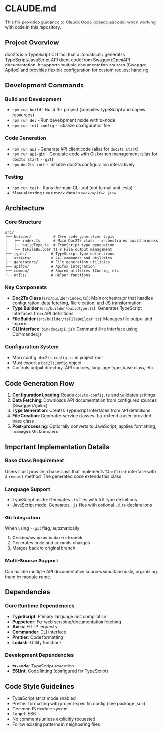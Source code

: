 # CLAUDE.md

This file provides guidance to Claude Code (claude.ai/code) when working with code in this repository.

## Project Overview

doc2ts is a TypeScript CLI tool that automatically generates TypeScript/JavaScript API client code from Swagger/OpenAPI documentation. It supports multiple documentation sources (Swagger, Apifox) and provides flexible configuration for custom request handling.

## Development Commands

### Build and Development
- `npm run build` - Build the project (compiles TypeScript and copies resources)
- `npm run dev` - Run development mode with ts-node
- `npm run init-config` - Initialize configuration file

### Code Generation
- `npm run api` - Generate API client code (alias for `doc2ts start`)
- `npm run api-git` - Generate code with Git branch management (alias for `doc2ts start --git`)
- `npx doc2ts init` - Initialize doc2ts configuration interactively

### Testing
- `npm run test` - Runs the main CLI tool (not formal unit tests)
- Manual testing uses mock data in `mock/apifox.json`

## Architecture

### Core Structure
```
src/
├── builder/          # Core code generation logic
│   ├── index.ts      # Main Doc2Ts class - orchestrates build process
│   ├── buildType.ts  # TypeScript type generation
│   └── tsFileBuilder.ts # File output management
├── types/           # TypeScript type definitions
├── scripts/         # CLI commands and utilities
├── generators/      # File generation utilities
├── apifox/          # Apifox integration
├── common/          # Shared utilities (Config, etc.)
└── utils/           # Helper functions
```

### Key Components
- **Doc2Ts Class** (`src/builder/index.ts`): Main orchestrator that handles configuration, data fetching, file creation, and JS transformation
- **Type Builder** (`src/builder/buildType.ts`): Generates TypeScript interfaces from API definitions
- **File Builder** (`src/builder/tsFileBuilder.ts`): Manages file output and imports
- **CLI Interface** (`bin/doc2api.js`): Command-line interface using Commander.js

### Configuration System
- Main config: `doc2ts-config.ts` in project root
- Must export a `Doc2TsConfig` object
- Controls output directory, API sources, language type, base class, etc.

## Code Generation Flow

1. **Configuration Loading**: Reads `doc2ts-config.ts` and validates settings
2. **Data Fetching**: Downloads API documentation from configured sources (Swagger/Apifox)
3. **Type Generation**: Creates TypeScript interfaces from API definitions
4. **File Creation**: Generates service classes that extend a user-provided base class
5. **Post-processing**: Optionally converts to JavaScript, applies formatting, manages Git branches

## Important Implementation Details

### Base Class Requirement
Users must provide a base class that implements `IApiClient` interface with a `request` method. The generated code extends this class.

### Language Support
- TypeScript mode: Generates `.ts` files with full type definitions
- JavaScript mode: Generates `.js` files with optional `.d.ts` declarations

### Git Integration
When using `--git` flag, automatically:
1. Creates/switches to `doc2ts` branch
2. Generates code and commits changes
3. Merges back to original branch

### Multi-Source Support
Can handle multiple API documentation sources simultaneously, organizing them by module name.

## Dependencies

### Core Runtime Dependencies
- **TypeScript**: Primary language and compilation
- **Puppeteer**: For web scraping/documentation fetching
- **Axios**: HTTP requests
- **Commander**: CLI interface
- **Prettier**: Code formatting
- **Lodash**: Utility functions

### Development Dependencies
- **ts-node**: TypeScript execution
- **ESLint**: Code linting (configured for TypeScript)

## Code Style Guidelines

- TypeScript strict mode enabled
- Prettier formatting with project-specific config (see package.json)
- CommonJS module system
- Target: ES6
- No comments unless explicitly requested
- Follow existing patterns in neighboring files
